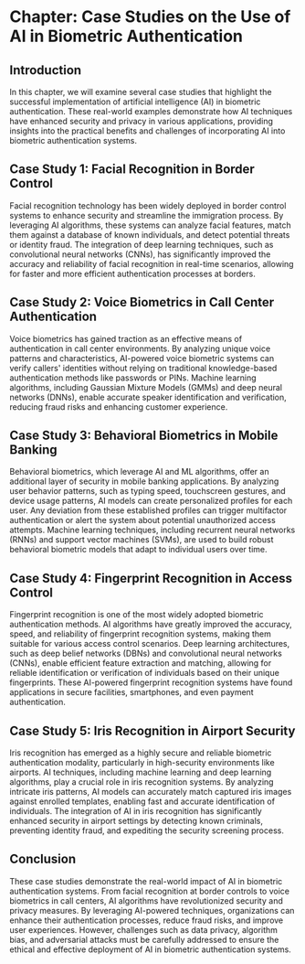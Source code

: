 Chapter: Case Studies on the Use of AI in Biometric Authentication
==================================================================

Introduction
------------

In this chapter, we will examine several case studies that highlight the successful implementation of artificial intelligence (AI) in biometric authentication. These real-world examples demonstrate how AI techniques have enhanced security and privacy in various applications, providing insights into the practical benefits and challenges of incorporating AI into biometric authentication systems.

Case Study 1: Facial Recognition in Border Control
--------------------------------------------------

Facial recognition technology has been widely deployed in border control systems to enhance security and streamline the immigration process. By leveraging AI algorithms, these systems can analyze facial features, match them against a database of known individuals, and detect potential threats or identity fraud. The integration of deep learning techniques, such as convolutional neural networks (CNNs), has significantly improved the accuracy and reliability of facial recognition in real-time scenarios, allowing for faster and more efficient authentication processes at borders.

Case Study 2: Voice Biometrics in Call Center Authentication
------------------------------------------------------------

Voice biometrics has gained traction as an effective means of authentication in call center environments. By analyzing unique voice patterns and characteristics, AI-powered voice biometric systems can verify callers' identities without relying on traditional knowledge-based authentication methods like passwords or PINs. Machine learning algorithms, including Gaussian Mixture Models (GMMs) and deep neural networks (DNNs), enable accurate speaker identification and verification, reducing fraud risks and enhancing customer experience.

Case Study 3: Behavioral Biometrics in Mobile Banking
-----------------------------------------------------

Behavioral biometrics, which leverage AI and ML algorithms, offer an additional layer of security in mobile banking applications. By analyzing user behavior patterns, such as typing speed, touchscreen gestures, and device usage patterns, AI models can create personalized profiles for each user. Any deviation from these established profiles can trigger multifactor authentication or alert the system about potential unauthorized access attempts. Machine learning techniques, including recurrent neural networks (RNNs) and support vector machines (SVMs), are used to build robust behavioral biometric models that adapt to individual users over time.

Case Study 4: Fingerprint Recognition in Access Control
-------------------------------------------------------

Fingerprint recognition is one of the most widely adopted biometric authentication methods. AI algorithms have greatly improved the accuracy, speed, and reliability of fingerprint recognition systems, making them suitable for various access control scenarios. Deep learning architectures, such as deep belief networks (DBNs) and convolutional neural networks (CNNs), enable efficient feature extraction and matching, allowing for reliable identification or verification of individuals based on their unique fingerprints. These AI-powered fingerprint recognition systems have found applications in secure facilities, smartphones, and even payment authentication.

Case Study 5: Iris Recognition in Airport Security
--------------------------------------------------

Iris recognition has emerged as a highly secure and reliable biometric authentication modality, particularly in high-security environments like airports. AI techniques, including machine learning and deep learning algorithms, play a crucial role in iris recognition systems. By analyzing intricate iris patterns, AI models can accurately match captured iris images against enrolled templates, enabling fast and accurate identification of individuals. The integration of AI in iris recognition has significantly enhanced security in airport settings by detecting known criminals, preventing identity fraud, and expediting the security screening process.

Conclusion
----------

These case studies demonstrate the real-world impact of AI in biometric authentication systems. From facial recognition at border controls to voice biometrics in call centers, AI algorithms have revolutionized security and privacy measures. By leveraging AI-powered techniques, organizations can enhance their authentication processes, reduce fraud risks, and improve user experiences. However, challenges such as data privacy, algorithm bias, and adversarial attacks must be carefully addressed to ensure the ethical and effective deployment of AI in biometric authentication systems.
